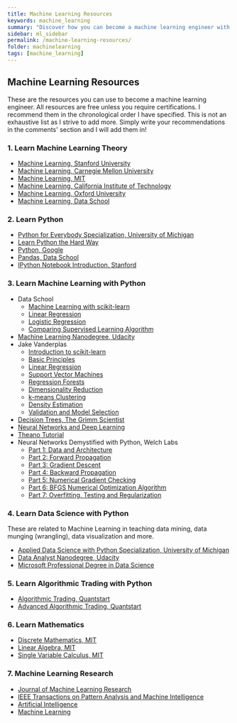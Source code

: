 ```yaml
---
title: Machine Learning Resources
keywords: machine_learning
summary: "Discover how you can become a machine learning engineer with free and paid online resources."
sidebar: ml_sidebar
permalink: /machine-learning-resources/
folder: machinelearning
tags: [machine_learning]
---
```


## Machine Learning Resources

These are the resources you can use to become a machine learning engineer. All resources are free unless you require certifications. I recommend them in the chronological order I have specified. This is not an exhaustive list as I strive to add more. Simply write your recommendations in the comments' section and I will add them in!

### 1. Learn Machine Learning Theory
- [Machine Learning, Stanford University](https://www.coursera.org/learn/machine-learning)
- [Machine Learning, Carnegie Mellon University](http://www.cs.cmu.edu/~tom/10701_sp11/lectures.shtml)
- [Machine Learning, MIT](http://ocw.mit.edu/courses/electrical-engineering-and-computer-science/6-867-machine-learning-fall-2006/index.htm)
- [Machine Learning, California Institute of Technology](http://work.caltech.edu/library/index.html)
- [Machine Learning, Oxford University](https://www.cs.ox.ac.uk/people/nando.defreitas/machinelearning/)
- [Machine Learning, Data School](http://www.dataschool.io/machine-learning-with-scikit-learn/)
 
### 2. Learn Python
- [Python for Everybody Specialization, University of Michigan](https://www.coursera.org/specializations/python)
- [Learn Python the Hard Way](http://learnpythonthehardway.org/book/)
- [Python, Google](https://developers.google.com/edu/python/)
- [Pandas, Data School](http://www.dataschool.io/easier-data-analysis-with-pandas/)
- [IPython Notebook Introduction, Stanford](http://cs231n.github.io/ipython-tutorial/)

### 3. Learn Machine Learning with Python
- Data School
    - [Machine Learning with scikit-learn](http://www.dataschool.io/machine-learning-with-scikit-learn/)
    - [Linear Regression](http://www.dataschool.io/linear-regression-in-python/)
    - [Logistic Regression](http://www.dataschool.io/logistic-regression-in-python-using-scikit-learn/)
    - [Comparing Supervised Learning Algorithm](http://www.dataschool.io/comparing-supervised-learning-algorithms/)
- [Machine Learning Nanodegree, Udacity](https://www.udacity.com/degrees/machine-learning-engineer-nanodegree-by-google--nd009)
- Jake Vanderplas
    - [Introduction to scikit-learn](http://nbviewer.jupyter.org/github/donnemartin/data-science-ipython-notebooks/blob/master/scikit-learn/scikit-learn-intro.ipynb)
    - [Basic Principles](https://github.com/jakevdp/sklearn_pycon2015/blob/master/notebooks/02.2-Basic-Principles.ipynb)
    - [Linear Regression](http://nbviewer.jupyter.org/github/donnemartin/data-science-ipython-notebooks/blob/master/scikit-learn/scikit-learn-linear-reg.ipynb)
    - [Support Vector Machines](https://github.com/jakevdp/sklearn_pycon2015/blob/master/notebooks/03.1-Classification-SVMs.ipynb)
    - [Regression Forests](https://github.com/jakevdp/sklearn_pycon2015/blob/master/notebooks/03.2-Regression-Forests.ipynb)
    - [Dimensionality Reduction](https://github.com/jakevdp/sklearn_pycon2015/blob/master/notebooks/04.1-Dimensionality-PCA.ipynb)
    - [k-means Clustering](https://github.com/jakevdp/sklearn_pycon2015/blob/master/notebooks/04.2-Clustering-KMeans.ipynb)
    - [Density Estimation](https://github.com/jakevdp/sklearn_pycon2015/blob/master/notebooks/04.3-Density-GMM.ipynb)
    - [Validation and Model Selection](https://github.com/jakevdp/sklearn_pycon2015/blob/master/notebooks/05-Validation.ipynb)
- [Decision Trees, The Grimm Scientist](http://thegrimmscientist.com/2014/10/23/tutorial-decision-trees/)
- [Neural Networks and Deep Learning](http://neuralnetworksanddeeplearning.com)
- [Theano Tutorial](http://nbviewer.jupyter.org/github/craffel/theano-tutorial/blob/master/Theano%20Tutorial.ipynb)
- Neural Networks Demystified with Python, Welch Labs
    - [Part 1: Data and Architecture](http://www.welchlabs.com/blog/2015/1/16/neural-networks-demystified-part-1-data-and-architecture)
    - [Part 2: Forward Propagation](http://www.welchlabs.com/blog/2015/1/16/neural-networks-demystified-part-1-data-and-architecture)
    - [Part 3: Gradient Descent](http://www.welchlabs.com/blog/2015/1/16/neural-networks-demystified-part-3-gradient-descent)
    - [Part 4: Backward Propagation](http://www.welchlabs.com/blog/2015/1/16/neural-networks-demystified-part-4-backpropagation)
    - [Part 5: Numerical Gradient Checking](http://www.welchlabs.com/blog/2015/1/16/neural-networks-demystified-part-5-numerical-gradient-checking)
    - [Part 6: BFGS Numerical Optimization Algorithm](http://www.welchlabs.com/blog/2015/1/16/neural-networks-demystified-part-6)
    - [Part 7: Overfitting, Testing and Regularization](http://www.welchlabs.com/blog/2015/1/16/neural-networks-demystified-part-7-overfitting-testing-and-regularization)

### 4. Learn Data Science with Python
These are related to Machine Learning in teaching data mining, data munging (wrangling), data visualization and more.

- [Applied Data Science with Python Specialization, University of Michigan](https://www.coursera.org/specializations/data-science-python)
- [Data Analyst Nanodegree, Udacity](https://www.udacity.com/course/data-analyst-nanodegree--nd002)
- [Microsoft Professional Degree in Data Science](https://academy.microsoft.com/en-US/professional-degree/data-science)

### 5. Learn Algorithmic Trading with Python
- [Algorithmic Trading, Quantstart](https://www.quantstart.com/successful-algorithmic-trading-ebook)
- [Advanced Algorithmic Trading, Quantstart](https://www.quantstart.com/advanced-algorithmic-trading-ebook)

### 6. Learn Mathematics
- [Discrete Mathematics, MIT](http://ocw.mit.edu/courses/electrical-engineering-and-computer-science/6-042j-mathematics-for-computer-science-fall-2010/index.htm)
- [Linear Algebra, MIT](http://ocw.mit.edu/courses/mathematics/18-06-linear-algebra-spring-2010/)
- [Single Variable Calculus, MIT](http://ocw.mit.edu/courses/mathematics/18-01-single-variable-calculus-fall-2006/)

### 7. Machine Learning Research
- [Journal of Machine Learning Research](http://www.jmlr.org)
- [IEEE Transactions on Pattern Analysis and Machine Intelligence](http://ieeexplore.ieee.org/xpl/RecentIssue.jsp?punumber=34)
- [Artificial Intelligence](http://www.sciencedirect.com/science/journal/00043702)
- [Machine Learning](http://www.springer.com/computer/ai/journal/10994)
